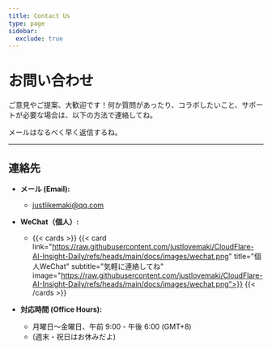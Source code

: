 ```yaml
---
title: Contact Us
type: page
sidebar:
  exclude: true
---
```

# お問い合わせ

ご意見やご提案、大歓迎です！何か質問があったり、コラボしたいこと、サポートが必要な場合は、以下の方法で連絡してね。

メールはなるべく早く返信するね。

---

## **連絡先**

*   **メール (Email):**
    *   [justlikemaki@qq.com](mailto:justlikemaki@qq.com)

*   **WeChat（個人）:**
    *   {{< cards >}}
        {{< card link="https://raw.githubusercontent.com/justlovemaki/CloudFlare-AI-Insight-Daily/refs/heads/main/docs/images/wechat.png" title="個人WeChat" subtitle="気軽に連絡してね" image="https://raw.githubusercontent.com/justlovemaki/CloudFlare-AI-Insight-Daily/refs/heads/main/docs/images/wechat.png">}}
        {{< /cards >}}

*   **対応時間 (Office Hours):**
    *   月曜日～金曜日、午前 9:00 - 午後 6:00 (GMT+8)
    *   (週末・祝日はお休みだよ)